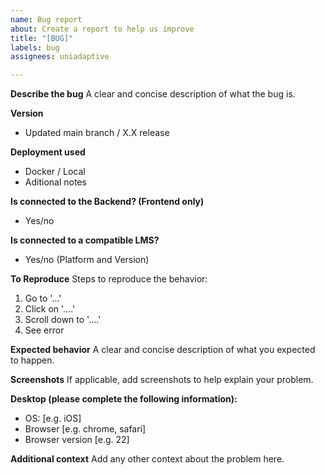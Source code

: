 ```yaml
---
name: Bug report
about: Create a report to help us improve
title: "[BUG]"
labels: bug
assignees: uniadaptive

---
```


**Describe the bug**
A clear and concise description of what the bug is.

**Version**
- Updated main branch / X.X release

**Deployment used**
- Docker / Local
- Aditional notes

**Is connected to the Backend? (Frontend only)**
- Yes/no

**Is connected to a compatible LMS?**
- Yes/no (Platform and Version)

**To Reproduce**
Steps to reproduce the behavior:
1. Go to '...'
2. Click on '....'
3. Scroll down to '....'
4. See error

**Expected behavior**
A clear and concise description of what you expected to happen.

**Screenshots**
If applicable, add screenshots to help explain your problem.

**Desktop (please complete the following information):**
 - OS: [e.g. iOS]
 - Browser [e.g. chrome, safari]
 - Browser version [e.g. 22]

**Additional context**
Add any other context about the problem here.
